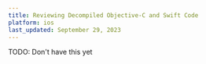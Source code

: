 ```yaml
---
title: Reviewing Decompiled Objective-C and Swift Code
platform: ios
last_updated: September 29, 2023
---
```


TODO: Don't have this yet
